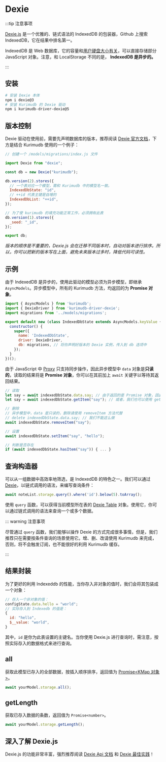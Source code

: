 # Dexie

:::tip 注意事项

[Dexie.js](https://dexie.org/) 是一个优雅的、链式语法的 IndexedDB 的包装器，Github 上搜索 IndexedDB，它在结果中排名第一。

IndexedDB 是 Web 数据库，它的容量和[用户硬盘大小有关](https://web.dev/storage-for-the-web/#how-much)，可以直接存储部分 JavaScript 对象。注意，和 LocalStorage 不同的是， **IndexedDB 是异步的。**

:::

## 安装

```bash
# 安装 Dexie 本体
npm i dexie@3
# 安装 Kurimudb 的 Dexie 驱动
npm i kurimudb-driver-dexie@5
```

## 版本控制

Dexie 驱动在使用前，需要先声明数据库的版本，推荐阅读 [Dexie 官方文档](https://dexie.org/docs/Tutorial/Design#database-versioning)，下方是结合 Kurimudb 使用的一个例子：

```js
// 创建一个 /models/migrations/index.js 文件

import Dexie from "dexie";

const db = new Dexie("kurimudb");

db.version(2).stores({
  // 一个表对应一个模型，需和 Kurimudb 中的模型名一致。
  IndexedDbState: "id",
  // ++id 代表主键是自增的
  IndexedDbList: "++id",
});

// 为了使 kurimudb 的填充功能正常工作，必须拥有此表
db.version(1).stores({
  _seed: "_id",
});

export db;
```

_版本的顺序是不重要的，Dexie.js 会在迁移不同版本时，自动对版本进行排序。所以，你可以把新的版本写在上面，避免未来版本过多时，降低代码可读性。_

## 示例

由于 IndexedDB 是异步的，使用此驱动的模型必须为异步模型，即继承 `AsyncModels`。异步模型中，所有的 Kurimudb 方法，均返回的为 **Promise 对象**。

```js {2,3,9,10}
import { AsyncModels } from 'kurimudb';
import { DexieDriver } from 'kurimudb-driver-dexie';
import migrations from '../models/migrations';

export default new (class IndexedDbState extends AsyncModels.keyValue {
  constructor() {
    super({
      name: 'IndexedDbState',
      driver: DexieDriver,
      db: migrations, // 将你声明好版本的 Dexie 实例，传入到 db 选项中
    });
  }
})();
```

由于 JavaScript 中 [Proxy](https://developer.mozilla.org/en-US/docs/Web/JavaScript/Reference/Global_Objects/Proxy) 只支持同步操作，因此异步模型中 `data` 对象是**只读的**，读取的结果将是 **Promise 对象**，你可以在其前加上 `await` 关键字以等待其返回结果。

```js
// 读取
let say = await indexedDbState.data.say; // 由于返回的是 Promise 对象，因此需要加 await 关键字
let say = await indexedDbState.getItem("say"); // 或者，我们也可以使用 getItem 方法

// 删除
// 异步模型中，data 是只读的，删除请使用 removeItem 方法代替
// delete indexedDbState.data.say; // 我们不能这么做
await indexedDbState.removeItem("say");

// 设置
await indexedDbState.setItem("say", "hello");

// 判断是否存在
if (await indexedDbState.hasItem("say")) { ... }
```

## 查询构造器

可以从一组数据中高效率地筛选，是 IndexedDB 的特色之一。我们可以通过 [Dexie](https://dexie.org/docs/Table/Table)，以链式调用的语法，来编写查询条件：

```js
await noteList.storage.query().where('id').below(5).toArray();
```

使用 `query` 函数，可以获得当前模型所在表的 [Dexie Table](https://dexie.org/docs/Table/Table) 对象。使用它，你可以通过链式调用的语法来查询一个或多个数据。

::: warning 注意事项

尽管通过 `query` 函数，我们能够以操作 Dexie 的方式完成很多事情，但是，我们推荐只在需要按条件查询的场景使用它。增、删、改请使用 Kurimudb 来完成，否则，将不会触发订阅，也不能很好的利用 Kurimudb 缓存。

:::

## 结果封装

为了更好的利用 Indexeddb 的性能，当你存入非对象的值时，我们会将其包装成一个对象：

```js
// 存入一个非对象的值：
configState.data.hello = "world";
// 实际存入到 Indexedb 的值是：
{
  id: "hello",
  $__value: "world",
}
```

其中，`id` 是你为此表设置的主键名。当你使用 Dexie.js 进行查询时，需注意，按照实际存入的数据格式来进行查询。

## all

获取此模型已存入的全部数据，按插入顺序排序，返回值为 [Promise<KMap 对象>](/others/#KMap)。

```js
await yourModel.storage.all();
```

## getLength

获取已存入数据的条数，返回值为 `Promise<number>`。

```js
await yourModel.storage.getLength();
```

## 深入了解 Dexie.js

Dexie.js 的功能非常丰富，强烈推荐阅读 [Dexie Api 文档](https://dexie.org/docs/API-Reference) 和 [Dexie 最佳实践](https://dexie.org/docs/Tutorial/Best-Practices#1-understand-promises)！
